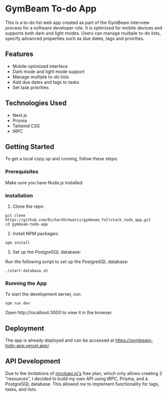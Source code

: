 # GymBeam To-do App

This is a to-do list web app created as part of the GymBeam interview process for a software developer role. It is optimized for mobile devices and supports both dark and light modes. Users can manage multiple to-do lists, specify advanced properties such as due dates, tags and priorities.

## Features

- Mobile optimized interface
- Dark mode and light mode support
- Manage multiple to-do lists
- Add due dates and tags to tasks
- Set task priorities

## Technologies Used

- Next.js
- Prisma
- Tailwind CSS
- tRPC

## Getting Started

To get a local copy up and running, follow these steps:

### Prerequisites

Make sure you have Node.js installed.

### Installation

1. Clone the repo:

```
git clone https://github.com/RichardSchwarcz/gymbeam_fullstack_todo_app.git
cd gymbeam-todo-app
```

2. Install NPM packages:

```
npm install
```

3. Set up the PostgreSQL database:

Run the following script to set up the PostgreSQL database:

```
./start-database.sh
```

### Running the App

To start the development server, run:

```
npm run dev
```

Open http://localhost:3000 to view it in the browser.

## Deployment

The app is already deployed and can be accessed at https://gymbeam-todo-app.vercel.app/.

## API Development

Due to the limitations of [mockapi.io's](https://mockapi.io/) free plan, which only allows creating 2 "resources", I decided to build my own API using tRPC, Prisma, and a PostgreSQL database. This allowed me to implement functionality for tags, tasks, and lists.
